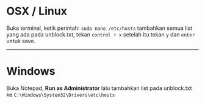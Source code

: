 # OSX / Linux

Buka terminal, ketik perintah:
```sudo nano /etc/hosts```
tambahkan semua list yang ada pada unblock.txt, tekan `control + x` setelah itu tekan `y` dan `enter` untuk save.

---

# Windows 

Buka Notepad, **Run as Administrator** lalu tambahkan list pada unblock.txt ke `C:\Windows\System32\Drivers\etc\hosts`
